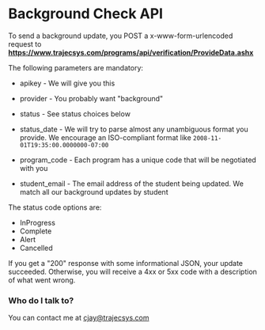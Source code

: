 # Background Check API #

To send a background update, you POST a x-www-form-urlencoded request to **https://www.trajecsys.com/programs/api/verification/ProvideData.ashx**

The following parameters are mandatory:

* apikey - We will give you this
* provider - You probably want "background"
* status - See status choices below
* status_date - We will try to parse almost any unambiguous format you provide.  We encourage an ISO-compliant format like `2008-11-01T19:35:00.0000000-07:00`

* program_code - Each program has a unique code that will be negotiated with you
* student_email - The email address of the student being updated.  We match all our background updates by student

The status code options are:

* InProgress
* Complete
* Alert
* Cancelled

If you get a "200" response with some informational JSON, your update succeeded.  Otherwise, you will receive a 4xx or 5xx code with a description of what went wrong.

### Who do I talk to? ###

You can contact me at cjay@trajecsys.com